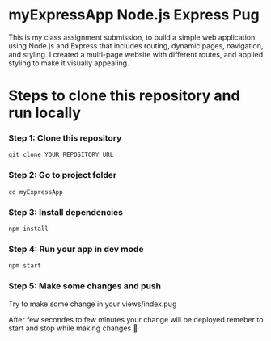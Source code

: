 # myExpressApp Node.js Express Pug

This is my class assignment submission, 
to build a simple web application using Node.js and Express that includes routing, dynamic pages, navigation, and styling. 
I created a multi-page website with different routes, and applied styling to make it visually appealing.


# Steps to clone this repository and run locally


### Step 1: Clone this repository

```
git clone YOUR_REPOSITORY_URL
```
### Step 2: Go to project folder

```
cd myExpressApp
```

### Step 3: Install dependencies

```
npm install
```

### Step 4: Run your app in dev mode

```
npm start
```

### Step 5: Make some changes and push
Try to make some change in your views/index.pug

After few secondes to few minutes your change will be deployed remeber to start and stop while making changes 🚀

